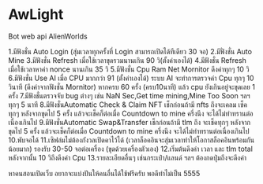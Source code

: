 # AwLight
Bot web api AlienWorlds

1.มีฟังชั่น Auto Login (สุ่มเวลาทุกครั้งที่ Login สามารถเปิดได้ทีเดียว 30 จอ)
2.มีฟั่งชั่น Auto Mine
3.มีฟังชั่น Refresh เมื่อใช้เวลาขุดรวมนานเกิน 90 วิ(ตั้งค่าเองได้)
4.มีฟังชั่น Refresh เมื่อใช้เวลาหาค่า nonce นานเกิน 35 วิ
5.มีฟังชั่น Cpu Ram Net Mornitor ดึงค่าทุกๆ 10 วิ
6.มีฟังชั่น Use AI เมื่อ CPU มากกว่า 91 (ตั้งค่าเองได้)  ระบบ AI จะทำการตรวจค่า Cpu ทุกๆ 10 วินาที (ดึงค่าจากฟังชั่น Mornitor) หากครบ 60 ครั้ง (ครบ10นาที) แล้ว cpu ยังเกินอยู่จะขุดเลย 1 ครั้ง
7.มีฟังชั่นตรวจจับ bug ต่างๆ เช่น NaN Sec,Get time mining,Mine Too Soon ฯลฯ ทุกๆ 5 นาที
8.มีฟังชั่นAutomatic Check & Claim NFT เช็กก่อนถ้ามี nfts ถึงจะเคลม เช็คทุกๆ หลังจากขุดไป 5 ครั้ง แล้วจะเช็คก็ต่อเมื่อ Countdown to mine ครึ่งนึง จะได้ไม่ทำทรานต่อเนื่องเกินไป
9.มีฟังชั่นAutomatic Swap&Transfer เช็กก่อนถ้ามี tlm ถึง จะเช็คทุกๆ หลังจากขุดไป 5 ครั้ง แล้วจะเช็คก็ต่อเมื่อ Countdown to mine ครึ่งนึง จะได้ไม่ทำทรานต่อเนื่องเกินไป
10.พับจอได้
11.เซิฟล่มไม่ต้องกังวลเปิดคาไว้ได้ (เวลาล็อคอินจะสุ่มเวลาทำให้โอกาสล็อคอินพร้อมกันน้อยมาก) รองรับ 30-50 จอต่อเครื่อง (ขุดด้วยเครื่องตัวเอง)
12.เริ่มต้นดึงค่า เวลา และ tlm total หลังจากนั้น 10 วิถึงดึงค่า Cpu
13.รายละเอียดอื่นๆ เช่นกระเป๋า/แลนด์ ฯลฯ ต้องกดปุ่มถึงจะดึงค่า

หาคนสอนเปิดเว็บ อยากจะแบ่งปันให้คนอื่นได้ใช้ฟรีครับ พอดีทำไม่เป็น 5555

